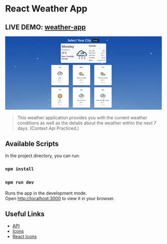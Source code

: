 # React Weather App

## **LIVE DEMO:** [weather-app](https://furkanfirat-weather-app.netlify.app/)

![Alt Text](wa.png)

> This weather application provides you with the current weather conditions as well as the details about the weather within the next 7 days. (Context Api Practiced.)

## Available Scripts

In the project directory, you can run:

### `npm install`

### `npm run dev`

Runs the app in the development mode.\
Open [http://localhost:3000](http://localhost:3000) to view it in your browser.

## Useful Links

- [API](https://www.visualcrossing.com)
- [Icons](https://github.com/visualcrossing/WeatherIcons)
- [React Icons](https://react-icons.github.io/react-icons)
